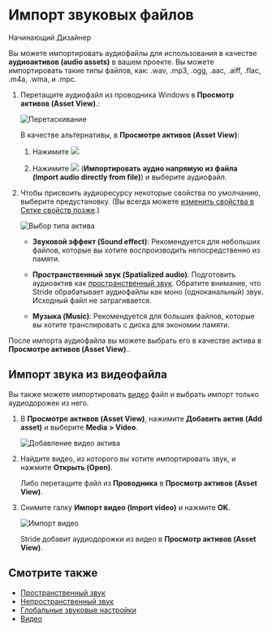 ﻿# Импорт звуковых файлов

<span class="badge text-bg-primary">Начинающий</span>
<span class="badge text-bg-success">Дизайнер</span>

Вы можете импортировать аудиофайлы для использования в качестве **аудиоактивов (audio assets)** в вашем проекте. Вы можете импортировать такие типы файлов, как: .wav, .mp3, .ogg, .aac, .aiff, .flac, .m4a, .wma, и .mpc.

1. Перетащите аудиофайл из проводника Windows в **Просмотр активов (Asset View)**.:

    ![Перетаскивание](media/import-setup-drag-and-drop-audio-to-asset-view.gif)

    В качестве альтернативы, в **Просмотре активов (Asset View)**:

    1. Нажимите ![](media/index-audio-add-new-asset-button.png)

    2. Нажимите ![](media/index-audio-import-audio-directly-from-file.png) (**Импортировать аудио напрямую из файла (Import audio directly from file)**) и выберите аудиофайл.

2. Чтобы присвоить аудиоресурсу некоторые свойства по умолчанию, выберите предустановку. (Вы всегда можете [изменить свойства в Сетке свойств позже](audio-asset-properties.md).)

    ![Выбор типа актива](media/import-audio-choose-asset-type.png)

    * **Звуковой эффект (Sound effect)**: Рекомендуется для небольших файлов, которые вы хотите воспроизводить непосредственно из памяти.

    * **Пространственный звук (Spatialized audio)**: Подготовить аудиоактив как [пространственный звук](spatialized-audio.md). Обратите внимание, что Stride обрабатывает аудиофайлы как моно (одноканальный) звук. Исходный файл не затрагивается.
    
    * **Музыка (Music)**: Рекомендуется для больших файлов, которые вы хотите транслировать с диска для экономии памяти.

После импорта аудиофайла вы можете выбрать его в качестве актива в **Просмотре активов (Asset View)**..

## Импорт звука из видеофайла

Вы также можете импортировать [видео](../video/index.md) файл и выбрать импорт только аудиодорожек из него.

1. В **Просмотре активов (Asset View)**, нажимите **Добавить актив (Add asset)** и выберите **Media > Video**.

    ![Добавление видео актива](../video/media/add-video-asset.png)

2. Найдите видео, из которого вы хотите импортировать звук, и нажмите **Открыть (Open)**.

    Либо перетащите файл из **Проводника** в **Просмотр активов (Asset View)**.

3. Снимите галку **Импорт видео (Import video)** и нажмите **OK**.

    ![Импорт видео](media/import-audio-only.png)

   Stride добавит аудиодорожки из видео в **Просмотр активов (Asset View)**.

## Смотрите также

* [Пространственный звук](spatialized-audio.md)
* [Непространственный звук](non-spatialized-audio.md)
* [Глобальные звуковые настройки](global-audio-settings.md)
* [Видео](../video/index.md)